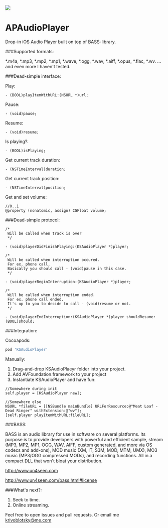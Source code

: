<img src="https://dl.dropboxusercontent.com/u/11819370/ksaudioheader.png">

APAudioPlayer
=============

Drop-in iOS Audio Player built on top of BASS-library. 


###Supported formats:

*.m4a,
*.mp3,
*.mp2, 
*.mp1,
*.wave,
*.ogg,
*.wav, 
*.aiff,
*.opus,
*.flac,
*.wv.
... and even more I haven't tested.

###Dead-simple interface:


Play:

```objc
- (BOOL)playItemWithURL:(NSURL *)url;
```

Pause:

```objc
- (void)pause;
```

Resume:

```objc
- (void)resume;
```

Is playing?:

```objc
- (BOOL)isPlaying;
```

Get current track duration:

```objc
- (NSTimeInterval)duration;
```

Get current track position:

```objc
- (NSTimeInterval)position;
```

Get and set volume:

```objc
//0..1
@property (nonatomic, assign) CGFloat volume;
```

###Dead-simple protocol:

```objc
/*
 Will be called when track is over
 */

- (void)playerDidFinishPlaying:(KSAudioPlayer *)player;

/*
 Will be called when interruption occured.
 For ex. phone call.
 Basically you should call - (void)pause in this case.
 */

- (void)playerBeginInterruption:(KSAudioPlayer *)player;

/*
 Will be called when interruption ended.
 For ex. phone call ended.
 It's up to you to decide to call - (void)resume or not.
 */

- (void)playerEndInterruption:(KSAudioPlayer *)player shouldResume:(BOOL)should;

```


###Integration:

Cocoapods:
```ruby
pod 'KSAudioPlayer'
```

Manually:

1. Drag-and-drop KSAudioPlaeyr folder into your project.
2. Add AVFoundation.framework to your project
3. Instantiate KSAudioPlayer and have fun:

```objc
//Somewhere during init
self.player = [KSAudioPlayer new];

//Somewhere else
NSURL *fileURL = [[NSBundle mainBundle] URLForResource:@"Meat Loaf - Dead Ringer" withExtension:@"wv"];
[self.player playItemWithURL:fileURL];
```

###BASS:

BASS is an audio library for use in software on several platforms. Its purpose is to provide developers with powerful and efficient sample, stream (MP3, MP2, MP1, OGG, WAV, AIFF, custom generated, and more via OS codecs and add-ons), MOD music (XM, IT, S3M, MOD, MTM, UMX), MO3 music (MP3/OGG compressed MODs), and recording functions. All in a compact DLL that won't bloat your distribution.

http://www.un4seen.com

http://www.un4seen.com/bass.html#license

###What's next?:

1. Seek to time.
2. Online streaming.


Feel free to open issues and pull requests. Or email me krivoblotsky@me.com
